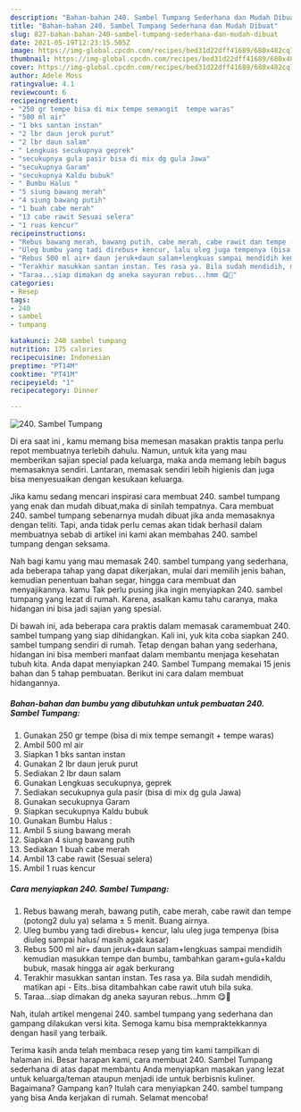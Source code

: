 ```yaml
---
description: "Bahan-bahan 240. Sambel Tumpang Sederhana dan Mudah Dibuat"
title: "Bahan-bahan 240. Sambel Tumpang Sederhana dan Mudah Dibuat"
slug: 827-bahan-bahan-240-sambel-tumpang-sederhana-dan-mudah-dibuat
date: 2021-05-19T12:23:15.505Z
image: https://img-global.cpcdn.com/recipes/bed31d22dff41689/680x482cq70/240-sambel-tumpang-foto-resep-utama.jpg
thumbnail: https://img-global.cpcdn.com/recipes/bed31d22dff41689/680x482cq70/240-sambel-tumpang-foto-resep-utama.jpg
cover: https://img-global.cpcdn.com/recipes/bed31d22dff41689/680x482cq70/240-sambel-tumpang-foto-resep-utama.jpg
author: Adele Moss
ratingvalue: 4.1
reviewcount: 6
recipeingredient:
- "250 gr tempe bisa di mix tempe semangit  tempe waras"
- "500 ml air"
- "1 bks santan instan"
- "2 lbr daun jeruk purut"
- "2 lbr daun salam"
- " Lengkuas secukupnya geprek"
- "secukupnya gula pasir bisa di mix dg gula Jawa"
- "secukupnya Garam"
- "secukupnya Kaldu bubuk"
- " Bumbu Halus "
- "5 siung bawang merah"
- "4 siung bawang putih"
- "1 buah cabe merah"
- "13 cabe rawit Sesuai selera"
- "1 ruas kencur"
recipeinstructions:
- "Rebus bawang merah, bawang putih, cabe merah, cabe rawit dan tempe (potong2 dulu ya) selama ± 5 menit. Buang airnya."
- "Uleg bumbu yang tadi direbus+ kencur, lalu uleg juga tempenya (bisa diuleg sampai halus/ masih agak kasar)"
- "Rebus 500 ml air+ daun jeruk+daun salam+lengkuas sampai mendidih kemudian masukkan tempe dan bumbu, tambahkan garam+gula+kaldu bubuk, masak hingga air agak berkurang"
- "Terakhir masukkan santan instan. Tes rasa ya. Bila sudah mendidih, matikan api Eits..bisa ditambahkan cabe rawit utuh bila suka."
- "Taraa...siap dimakan dg aneka sayuran rebus...hmm 😋🤭"
categories:
- Resep
tags:
- 240
- sambel
- tumpang

katakunci: 240 sambel tumpang 
nutrition: 175 calories
recipecuisine: Indonesian
preptime: "PT14M"
cooktime: "PT41M"
recipeyield: "1"
recipecategory: Dinner

---
```



![240. Sambel Tumpang](https://img-global.cpcdn.com/recipes/bed31d22dff41689/680x482cq70/240-sambel-tumpang-foto-resep-utama.jpg)

Di era  saat ini , kamu memang bisa memesan masakan praktis tanpa perlu repot membuatnya terlebih dahulu. Namun, untuk kita yang mau memberikan sajian special pada keluarga, maka anda memang lebih bagus memasaknya sendiri. Lantaran, memasak sendiri lebih higienis dan juga bisa menyesuaikan dengan kesukaan keluarga.

Jika kamu sedang mencari inspirasi cara membuat 240. sambel tumpang yang enak dan mudah dibuat,maka di sinilah tempatnya. Cara membuat 240. sambel tumpang  sebenarnya mudah dibuat jika anda memasaknya dengan teliti. Tapi, anda tidak perlu cemas akan tidak berhasil dalam membuatnya 
sebab di artikel ini kami akan membahas 240. sambel tumpang dengan seksama.  



Nah bagi kamu yang mau memasak 240. sambel tumpang yang sederhana, ada beberapa tahap yang dapat dikerjakan, mulai dari memilih jenis bahan, kemudian penentuan bahan segar, hingga cara membuat dan menyajikannya. kamu Tak perlu pusing jika ingin menyiapkan 240. sambel tumpang yang lezat di rumah. Karena, asalkan kamu  tahu caranya, maka hidangan ini bisa jadi sajian yang spesial.

Di bawah ini, ada beberapa cara praktis  dalam memasak caramembuat 240. sambel tumpang yang siap dihidangkan. Kali ini, yuk kita coba siapkan 240. sambel tumpang sendiri di rumah. Tetap dengan bahan yang sederhana, hidangan ini bisa memberi manfaat dalam membantu menjaga kesehatan tubuh kita. Anda dapat menyiapkan 240. Sambel Tumpang memakai 15 jenis bahan dan 5 tahap pembuatan. Berikut ini cara dalam membuat hidangannya.

<!--inarticleads1-->

##### Bahan-bahan dan bumbu yang dibutuhkan untuk pembuatan 240. Sambel Tumpang:

1. Gunakan 250 gr tempe (bisa di mix tempe semangit + tempe waras)
1. Ambil 500 ml air
1. Siapkan 1 bks santan instan
1. Gunakan 2 lbr daun jeruk purut
1. Sediakan 2 lbr daun salam
1. Gunakan  Lengkuas secukupnya, geprek
1. Sediakan secukupnya gula pasir (bisa di mix dg gula Jawa)
1. Gunakan secukupnya Garam
1. Siapkan secukupnya Kaldu bubuk
1. Gunakan  Bumbu Halus :
1. Ambil 5 siung bawang merah
1. Siapkan 4 siung bawang putih
1. Sediakan 1 buah cabe merah
1. Ambil 13 cabe rawit (Sesuai selera)
1. Ambil 1 ruas kencur




<!--inarticleads2-->

##### Cara menyiapkan 240. Sambel Tumpang:

1. Rebus bawang merah, bawang putih, cabe merah, cabe rawit dan tempe (potong2 dulu ya) selama ± 5 menit. Buang airnya.
1. Uleg bumbu yang tadi direbus+ kencur, lalu uleg juga tempenya (bisa diuleg sampai halus/ masih agak kasar)
1. Rebus 500 ml air+ daun jeruk+daun salam+lengkuas sampai mendidih kemudian masukkan tempe dan bumbu, tambahkan garam+gula+kaldu bubuk, masak hingga air agak berkurang
1. Terakhir masukkan santan instan. Tes rasa ya. Bila sudah mendidih, matikan api - Eits..bisa ditambahkan cabe rawit utuh bila suka.
1. Taraa...siap dimakan dg aneka sayuran rebus...hmm 😋🤭




Nah, itulah artikel mengenai  240. sambel tumpang  yang sederhana dan gampang dilakukan versi kita. Semoga kamu bisa mempraktekkannya dengan hasil yang terbaik. 

Terima kasih anda telah membaca resep yang tim kami tampilkan di halaman ini. Besar harapan kami, cara membuat  240. Sambel Tumpang sederhana di atas dapat membantu Anda menyiapkan masakan yang lezat untuk keluarga/teman ataupun menjadi ide untuk berbisnis kuliner. Bagaimana? Gampang kan? Itulah cara menyiapkan 240. sambel tumpang yang bisa Anda kerjakan di rumah. Selamat mencoba!

